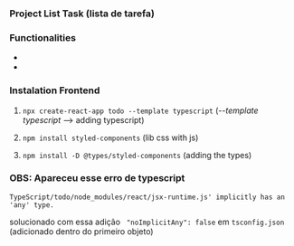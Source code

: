 ### Project List Task (lista de tarefa)

### Functionalities

+ 

+ 

### Instalation Frontend

1. `npx create-react-app todo --template typescript` (_--template typescript_ --> adding typescript)

2. `npm install styled-components` (lib css with js)

3. `npm install -D @types/styled-components` (adding the types)


<h3>OBS: Apareceu esse erro de typescript</h3>

```
TypeScript/todo/node_modules/react/jsx-runtime.js' implicitly has an 'any' type.
```
solucionado com essa adição ` "noImplicitAny": false` em `tsconfig.json` (adicionado dentro do primeiro objeto) 